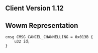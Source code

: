 ## Client Version 1.12

## Wowm Representation
```rust,ignore
cmsg CMSG_CANCEL_CHANNELLING = 0x013B {
    u32 id;    
}

```
